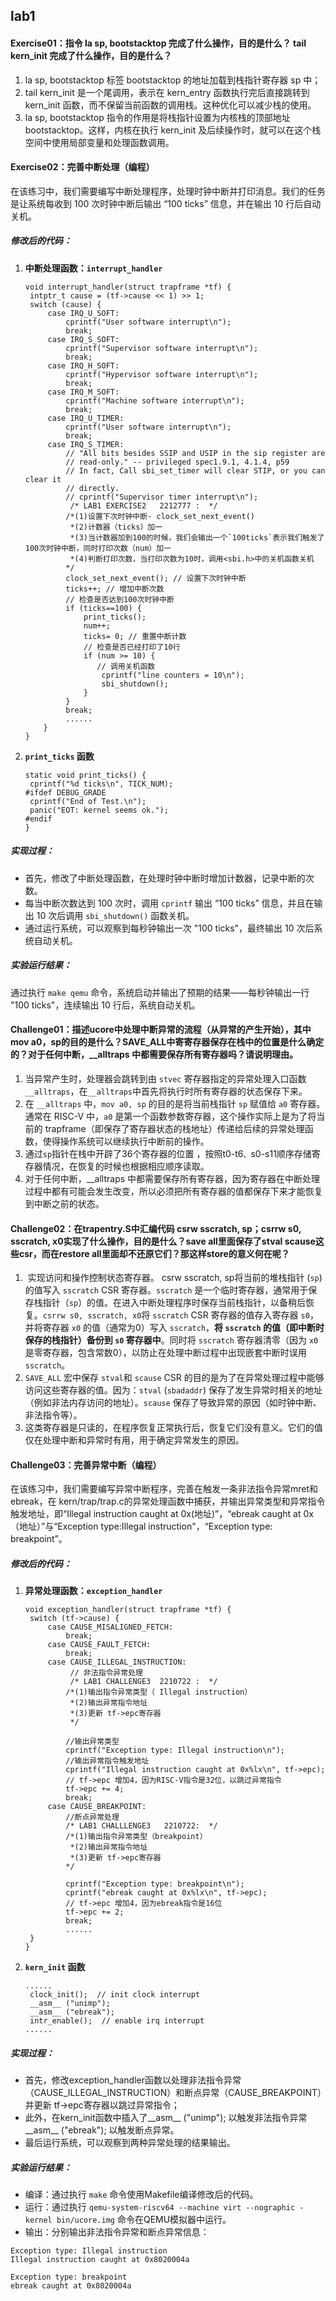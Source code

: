 ## lab1
#### **Exercise01**：指令 la sp, bootstacktop 完成了什么操作，目的是什么？ tail kern_init 完成了什么操作，目的是什么？

   1.   la sp, bootstacktop 标签 bootstacktop 的地址加载到栈指针寄存器 sp 中；
   2. tail kern_init 是一个尾调用，表示在 kern_entry 函数执行完后直接跳转到 kern_init 函数，而不保留当前函数的调用栈。这种优化可以减少栈的使用。
   3. la sp, bootstacktop 指令的作用是将栈指针设置为内核栈的顶部地址 bootstacktop。这样，内核在执行 kern_init 及后续操作时，就可以在这个栈空间中使用局部变量和处理函数调用。


#### **Exercise02**：完善中断处理（编程）

   在该练习中，我们需要编写中断处理程序，处理时钟中断并打印消息。我们的任务是让系统每收到 100 次时钟中断后输出 “100 ticks” 信息，并在输出 10 行后自动关机。

##### 修改后的代码：

   1. **中断处理函数：`interrupt_handler`**
      ```
      void interrupt_handler(struct trapframe *tf) {
       intptr_t cause = (tf->cause << 1) >> 1;
       switch (cause) {
           case IRQ_U_SOFT:
               cprintf("User software interrupt\n");
               break;
           case IRQ_S_SOFT:
               cprintf("Supervisor software interrupt\n");
               break;
           case IRQ_H_SOFT:
               cprintf("Hypervisor software interrupt\n");
               break;
           case IRQ_M_SOFT:
               cprintf("Machine software interrupt\n");
               break;
           case IRQ_U_TIMER:
               cprintf("User software interrupt\n");
               break;
           case IRQ_S_TIMER:
               // "All bits besides SSIP and USIP in the sip register are
               // read-only." -- privileged spec1.9.1, 4.1.4, p59
               // In fact, Call sbi_set_timer will clear STIP, or you can clear it
               // directly.
               // cprintf("Supervisor timer interrupt\n");
                /* LAB1 EXERCISE2   2212777 :  */
               /*(1)设置下次时钟中断- clock_set_next_event()
                *(2)计数器（ticks）加一
                *(3)当计数器加到100的时候，我们会输出一个`100ticks`表示我们触发了100次时钟中断，同时打印次数（num）加一
                *(4)判断打印次数，当打印次数为10时，调用<sbi.h>中的关机函数关机
               */
               clock_set_next_event(); // 设置下次时钟中断
               ticks++; // 增加中断次数
               // 检查是否达到100次时钟中断
               if (ticks==100) {
                   print_ticks();
                   num++;
                   ticks= 0; // 重置中断计数
                   // 检查是否已经打印了10行
                   if (num >= 10) {
                      // 调用关机函数
                       cprintf("line counters = 10\n");
                       sbi_shutdown();
                   }
               }
               break;
               ......
          }
      }
      ```
      
   2. **`print_ticks` 函数**
      ```
      static void print_ticks() {
       cprintf("%d ticks\n", TICK_NUM);
      #ifdef DEBUG_GRADE
       cprintf("End of Test.\n");
       panic("EOT: kernel seems ok.");
      #endif
      }
      ```

##### 实现过程：
   - 首先，修改了中断处理函数，在处理时钟中断时增加计数器，记录中断的次数。
   - 每当中断次数达到 100 次时，调用 `cprintf` 输出 “100 ticks” 信息，并且在输出 10 次后调用 `sbi_shutdown()` 函数关机。
   - 通过运行系统，可以观察到每秒钟输出一次 "100 ticks"，最终输出 10 次后系统自动关机。

##### 实验运行结果：
   通过执行 `make qemu` 命令，系统启动并输出了预期的结果——每秒钟输出一行 "100 ticks"，连续输出 10 行后，系统自动关机。



#### **Challenge01**：描述ucore中处理中断异常的流程（从异常的产生开始），其中mov a0，sp的目的是什么？SAVE_ALL中寄寄存器保存在栈中的位置是什么确定的？对于任何中断，__alltraps 中都需要保存所有寄存器吗？请说明理由。

   1. 当异常产生时，处理器会跳转到由 `stvec` 寄存器指定的异常处理入口函数 `__alltraps`，在`__alltraps`中首先将执行时所有寄存器的状态保存下来。
   2. 在 `__alltraps` 中，`mov a0, sp` 的目的是将当前栈指针 `sp` 赋值给 `a0` 寄存器。通常在 RISC-V 中，`a0` 是第一个函数参数寄存器，这个操作实际上是为了将当前的 trapframe（即保存了寄存器状态的栈地址）传递给后续的异常处理函数，使得操作系统可以继续执行中断前的操作。
   3.  通过`sp`指针在栈中开辟了36个寄存器的位置 ，按照t0-t6`、`s0-s11顺序存储寄存器情况，在恢复的时候也根据相应顺序读取。
   4. 对于任何中断，__alltraps 中都需要保存所有寄存器，因为寄存器在中断处理过程中都有可能会发生改变，所以必须把所有寄存器的值都保存下来才能恢复到中断之前的状态。


####  **Challenge02**：在trapentry.S中汇编代码 csrw sscratch, sp；csrrw s0, sscratch, x0实现了什么操作，目的是什么？save all里面保存了stval scause这些csr，而在restore all里面却不还原它们？那这样store的意义何在呢？

  1. ​	实现访问和操作控制状态寄存器。 csrw sscratch, sp将当前的堆栈指针 (`sp`) 的值写入 `sscratch` CSR 寄存器。`sscratch` 是一个临时寄存器，通常用于保存栈指针（`sp`）的值。在进入中断处理程序时保存当前栈指针，以备稍后恢复。`csrrw s0, sscratch, x0`将 `sscratch` CSR 寄存器的值存入寄存器 `s0`，并将寄存器 `x0` 的值（通常为0）写入 `sscratch`，**将 `sscratch` 的值（即中断时保存的栈指针）备份到 `s0` 寄存器中**。同时将 `sscratch` 寄存器清零（因为 `x0` 是零寄存器，包含常数0），以防止在处理中断过程中出现嵌套中断时误用 `sscratch`。
  2. `SAVE_ALL` 宏中保存 `stval`和 `scause` CSR 的目的是为了在异常处理过程中能够访问这些寄存器的值。因为：`stval` (`sbadaddr`) 保存了发生异常时相关的地址（例如非法内存访问的地址）。`scause` 保存了导致异常的原因（如时钟中断、非法指令等）。
  3. 这类寄存器是只读的，在程序恢复正常执行后，恢复它们没有意义。它们的值仅在处理中断和异常时有用，用于确定异常发生的原因。


#### **Challenge03**：完善异常中断（编程）

   在该练习中，我们需要编写异常中断程序，完善在触发一条非法指令异常mret和ebreak，在 kern/trap/trap.c的异常处理函数中捕获，并输出异常类型和异常指令触发地址，即“Illegal instruction caught at 0x(地址)”，“ebreak caught at 0x（地址）”与“Exception type:Illegal instruction"，“Exception type: breakpoint”。


##### 修改后的代码：

   1. **异常处理函数：`exception_handler`**
      ```
      void exception_handler(struct trapframe *tf) {
       switch (tf->cause) {
           case CAUSE_MISALIGNED_FETCH:
               break;
           case CAUSE_FAULT_FETCH:
               break;
           case CAUSE_ILLEGAL_INSTRUCTION:
                // 非法指令异常处理
                /* LAB1 CHALLENGE3  2210722 :  */
               /*(1)输出指令异常类型（ Illegal instruction）
                *(2)输出异常指令地址
                *(3)更新 tf->epc寄存器
                */
              
               //输出异常类型
               cprintf("Exception type: Illegal instruction\n");
               //输出异常指令触发地址
               cprintf("Illegal instruction caught at 0x%lx\n", tf->epc);  
               // tf->epc 增加4，因为RISC-V指令是32位，以跳过异常指令  
               tf->epc += 4;
               break;
           case CAUSE_BREAKPOINT:
               //断点异常处理
               /* LAB1 CHALLLENGE3   2210722:  */
               /*(1)输出指令异常类型（breakpoint）
                *(2)输出异常指令地址
                *(3)更新 tf->epc寄存器
               */

               cprintf("Exception type: breakpoint\n");  
               cprintf("ebreak caught at 0x%lx\n", tf->epc);
               // tf->epc 增加4，因为ebreak指令是16位
               tf->epc += 2;
               break;
               ......
       }
      }
      ```
      
   2. **`kern_init` 函数**
      ```
      ......
       clock_init();  // init clock interrupt
       __asm__ ("unimp");
       __asm__ ("ebreak");
       intr_enable();  // enable irq interrupt
      ......
      ```

##### 实现过程：
   - 首先，修改exception_handler函数以处理非法指令异常（CAUSE_ILLEGAL_INSTRUCTION）和断点异常（CAUSE_BREAKPOINT）并更新 tf->epc寄存器以跳过异常指令；
   - 此外，在kern_init函数中插入了__asm__ ("unimp"); 以触发非法指令异常__asm__ ("ebreak"); 以触发断点异常。
   - 最后运行系统，可以观察到两种异常处理的结果输出。

##### 实验运行结果：
   - 编译：通过执行 `make` 命令使用Makefile编译修改后的代码。
   - 运行：通过执行 `qemu-system-riscv64 --machine virt --nographic -kernel bin/ucore.img` 命令在QEMU模拟器中运行。
   - 输出：分别输出非法指令异常和断点异常信息：
   ```
   Exception type: Illegal instruction
   Illegal instruction caught at 0x8020004a

   Exception type: breakpoint
   ebreak caught at 0x8020004a
   ```

